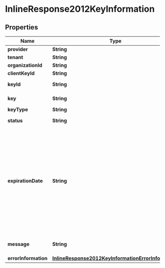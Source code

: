 
# InlineResponse2012KeyInformation

## Properties
Name | Type | Description | Notes
------------ | ------------- | ------------- | -------------
**provider** | **String** | Provider name  |  [optional]
**tenant** | **String** | Tenant name  |  [optional]
**organizationId** | **String** | Organization Id  |  [optional]
**clientKeyId** | **String** | Client key Id  |  [optional]
**keyId** | **String** | Key Serial Number  |  [optional]
**key** | **String** | Value of the key  |  [optional]
**keyType** | **String** | Type of the key  |  [optional]
**status** | **String** | The status of the key  |  [optional]
**expirationDate** | **String** | The expiration time in UTC. &#x60;Format: YYYY-MM-DDThh:mm:ssZ&#x60; Example 2016-08-11T22:47:57Z equals August 11, 2016, at 22:47:57 (10:47:57 p.m.). The T separates the date and the time. The Z indicates UTC.  |  [optional]
**message** | **String** | Message in case of failed key  |  [optional]
**errorInformation** | [**InlineResponse2012KeyInformationErrorInformation**](InlineResponse2012KeyInformationErrorInformation.md) |  |  [optional]



